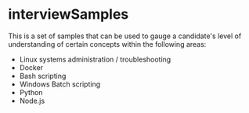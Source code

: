# interviewSamples
This is a set of samples that can be used to gauge a candidate's level of understanding of certain concepts within the following areas:
- Linux systems administration / troubleshooting
- Docker
- Bash scripting
- Windows Batch scripting
- Python
- Node.js
